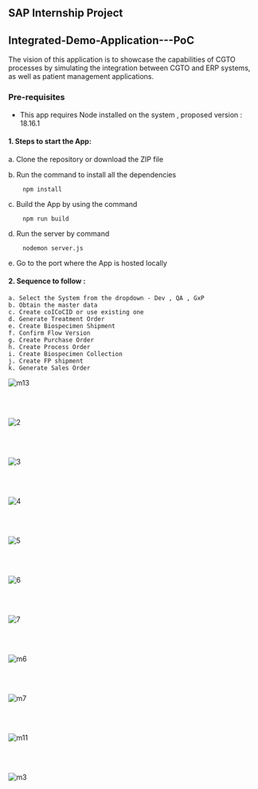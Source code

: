 ## SAP Internship Project

## Integrated-Demo-Application---PoC
The vision of this application is to showcase the capabilities of CGTO processes by simulating the integration between CGTO and ERP systems, as well as patient management applications.

### Pre-requisites

-   This app requires Node installed on the system , proposed version : 18.16.1
  
#### 1. Steps to start the App:

   a. Clone the repository or download the ZIP file


   b. Run the command to install all the dependencies
   
```
    npm install
```

   c. Build the App by using the command
   
```
    npm run build
```

   d. Run the server by command
   
```
    nodemon server.js
```

  e. Go to the port where the App is hosted locally


  #### 2. Sequence to follow :

    a. Select the System from the dropdown - Dev , QA , GxP
    b. Obtain the master data
    c. Create coICoCID or use existing one
    d. Generate Treatment Order
    e. Create Biospecimen Shipment
    f. Confirm Flow Version
    g. Create Purchase Order
    h. Create Process Order
    i. Create Biospecimen Collection
    j. Create FP shipment
    k. Generate Sales Order

![m13](https://github.com/lubhanigaat/ScreenShots/assets/90903166/c4bb4d35-5570-420a-ad9d-ef5881a15939)

<br /><br />

![2](https://github.com/lubhanigaat/ScreenShots/assets/90903166/22184406-95c9-4f00-aa89-0e5445fe221c)

<br /><br />

![3](https://github.com/lubhanigaat/ScreenShots/assets/90903166/e2ee5349-582a-4e52-acb7-29f6ac81c91c)

<br /><br />

![4](https://github.com/lubhanigaat/ScreenShots/assets/90903166/09a14ed9-bfbd-4285-a782-828397b36040)

<br /><br />

![5](https://github.com/lubhanigaat/ScreenShots/assets/90903166/0ec4b861-5629-4138-9b31-ef2cfaceb3be)

<br /><br />

![6](https://github.com/lubhanigaat/ScreenShots/assets/90903166/2a715a02-6260-4feb-ab16-ba3bdef5bdf5)

<br /><br />

![7](https://github.com/lubhanigaat/ScreenShots/assets/90903166/a87a3139-5797-4f2b-9297-5d25a584ef48)
 
 <br /><br />
   
 ![m6](https://github.com/Jafrin-khan/Monitor-Process-Flow-/assets/82137973/d3094d1b-7a82-4dea-82e3-5975d46a372b)
   
  <br /><br />
   
 ![m7](https://github.com/Jafrin-khan/Monitor-Process-Flow-/assets/82137973/d2920338-c405-49d0-aefc-e6f95b1dc33c)
 
<br /><br />
   
![m11](https://github.com/Jafrin-khan/Monitor-Process-Flow-/assets/82137973/b82663fe-b3c3-4a01-a02c-a399edb75514)

<br /><br />

![m3](https://github.com/Jafrin-khan/Monitor-Process-Flow-/assets/82137973/7dc55220-507f-45f1-91cc-1bcb9bad8606)
